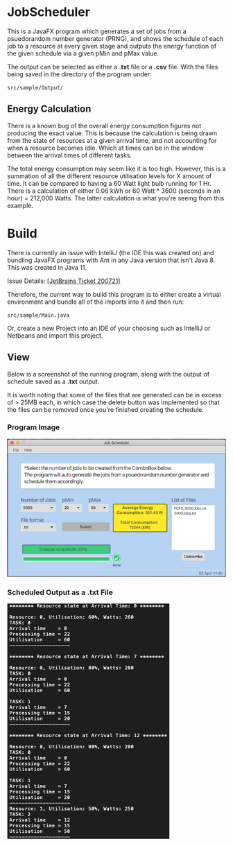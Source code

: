 # JobScheduler

This is a JavaFX program which generates a set of jobs from a psuedorandom number generator (PRNG), and shows the schedule of
each job to a resource at every given stage and outputs the energy function of the given schedule via a given pMin and pMax value.

The output can be selected as either a __.txt__ file or a __.csv__ file. With the files being saved in the directory of the program under:
```
src/sample/Output/
```

## Energy Calculation
There is a known bug of the overall energy consumption figures not producing the exact value. This is because the calculation is being drawn from the state of resources at a given arrival time, and not accounting for when a resource becomes idle. Which at times can be in the window between the arrival times of different tasks.

The total energy consumption may seem like it is too high. However, this is a summation of all the different resource utilisation levels for X amount of time. It can be compared to having a 60 Watt light bulb running for 1 Hr. There is a calculation of either 0.06 kWh or 60 Watt * 3600 (seconds in an hour) = 212,000 Watts. The latter calculation is what you're seeing from this example.

# Build

There is currently an issue with IntelliJ (the IDE this was created on) and bundling JavaFX programs with Ant in any Java
version that isn't Java 8. This was created in Java 11.

Issue Details:
[[JetBrains Ticket 200721]](https://youtrack.jetbrains.com/issue/IDEA-200721?_ga=2.224905754.1868922875.1585741664-751629145.1585393092)

Therefore, the current way to build this program is to either create a virtual environment and bundle all of the imports
into it and then run:
```
src/sample/Main.java
```
Or, create a new Project into an IDE of your choosing such as IntelliJ or Netbeans and
import this project.


## View

Below is a screenshot of the running program, along with the output of schedule saved as a __.txt__ output.

It is worth noting that some of the files that are generated can be in excess of > 25MB each, in which case the delete
button was implemented so that the files can be removed once you're finished creating the schedule.

### Program Image
![alt text][programImage] 

### Scheduled Output as a .txt File
![alt text][txtImage]


[txtImage]: Documentation/txtImage.png ".txt format"

[programImage]: Documentation/programImage.png "Output after scheduling 5000 jobs"
